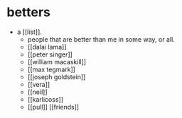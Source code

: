 # betters

- a [[list]].
  - people that are better than me in some way, or all.
  - [[dalai lama]]
  - [[peter singer]] 
  - [[william macaskill]] 
  - [[max tegmark]] 
  - [[joseph goldstein]] 
  - [[vera]] 
  - [[neil]]
  - [[karlicoss]]
  - [[pull]] [[friends]]

